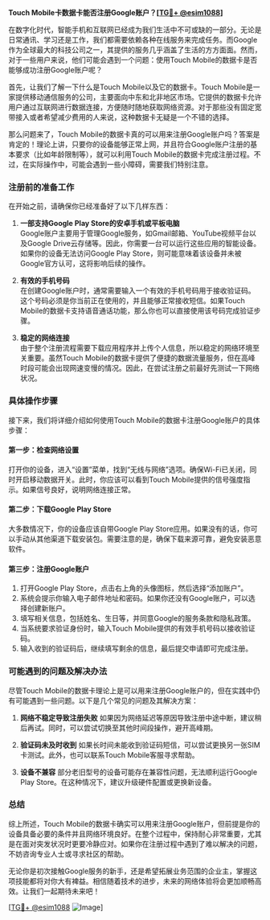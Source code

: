 **Touch Mobile卡数据卡能否注册Google账户？[[TG💪+ @esim1088](https://t.me/s/esim1088)]**

在数字化时代，智能手机和互联网已经成为我们生活中不可或缺的一部分。无论是日常通讯、学习还是工作，我们都需要依赖各种在线服务来完成任务。而Google作为全球最大的科技公司之一，其提供的服务几乎涵盖了生活的方方面面。然而，对于一些用户来说，他们可能会遇到一个问题：使用Touch Mobile的数据卡是否能够成功注册Google账户呢？

首先，让我们了解一下什么是Touch Mobile以及它的数据卡。Touch Mobile是一家提供移动通信服务的公司，主要面向中东和北非地区市场。它提供的数据卡允许用户通过互联网进行数据连接，方便随时随地获取网络资源。对于那些没有固定宽带接入或者希望减少费用的人来说，这种数据卡无疑是一个不错的选择。

那么问题来了，Touch Mobile的数据卡真的可以用来注册Google账户吗？答案是肯定的！理论上讲，只要你的设备能够正常上网，并且符合Google账户注册的基本要求（比如年龄限制等），就可以利用Touch Mobile的数据卡完成注册过程。不过，在实际操作中，可能会遇到一些小障碍，需要我们特别注意。

### 注册前的准备工作

在开始之前，请确保你已经准备好了以下几样东西：

1. **一部支持Google Play Store的安卓手机或平板电脑**  
   Google账户主要用于管理Google服务，如Gmail邮箱、YouTube视频平台以及Google Drive云存储等。因此，你需要一台可以运行这些应用的智能设备。如果你的设备无法访问Google Play Store，则可能意味着该设备并未被Google官方认可，这将影响后续的操作。

2. **有效的手机号码**  
   在创建Google账户时，通常需要输入一个有效的手机号码用于接收验证码。这个号码必须是你当前正在使用的，并且能够正常接收短信。如果Touch Mobile的数据卡支持语音通话功能，那么你也可以直接使用该号码完成验证步骤。

3. **稳定的网络连接**  
   由于整个注册流程需要下载应用程序并上传个人信息，所以稳定的网络环境至关重要。虽然Touch Mobile的数据卡提供了便捷的数据流量服务，但在高峰时段可能会出现网速变慢的情况。因此，在尝试注册之前最好先测试一下网络状况。

### 具体操作步骤

接下来，我们将详细介绍如何使用Touch Mobile的数据卡注册Google账户的具体步骤：

#### 第一步：检查网络设置
打开你的设备，进入“设置”菜单，找到“无线与网络”选项。确保Wi-Fi已关闭，同时开启移动数据开关。此时，你应该可以看到Touch Mobile提供的信号强度指示。如果信号良好，说明网络连接正常。

#### 第二步：下载Google Play Store
大多数情况下，你的设备应该自带Google Play Store应用。如果没有的话，你可以手动从其他渠道下载安装包。需要注意的是，确保下载来源可靠，避免安装恶意软件。

#### 第三步：注册Google账户
1. 打开Google Play Store，点击右上角的头像图标，然后选择“添加账户”。
2. 系统会提示你输入电子邮件地址和密码。如果你还没有Google账户，可以选择创建新账户。
3. 填写相关信息，包括姓名、生日等，并同意Google的服务条款和隐私政策。
4. 当系统要求验证身份时，输入Touch Mobile提供的有效手机号码以接收验证码。
5. 输入收到的验证码后，继续填写剩余的信息，最后提交申请即可完成注册。

### 可能遇到的问题及解决办法

尽管Touch Mobile的数据卡理论上是可以用来注册Google账户的，但在实践中仍有可能遇到一些问题。以下是几个常见的问题及其解决方案：

1. **网络不稳定导致注册失败**
   如果因为网络延迟等原因导致注册中途中断，建议稍后再试。同时，可以尝试切换至其他时间段操作，避开高峰期。

2. **验证码未及时收到**
   如果长时间未能收到验证码短信，可以尝试更换另一张SIM卡测试。此外，也可以联系Touch Mobile客服寻求帮助。

3. **设备不兼容**
   部分老旧型号的设备可能存在兼容性问题，无法顺利运行Google Play Store。在这种情况下，建议升级硬件配置或更换新设备。

### 总结

综上所述，Touch Mobile的数据卡确实可以用来注册Google账户，但前提是你的设备具备必要的条件并且网络环境良好。在整个过程中，保持耐心非常重要，尤其是在面对突发状况时更要冷静应对。如果你在注册过程中遇到了难以解决的问题，不妨咨询专业人士或寻求社区的帮助。

无论你是初次接触Google服务的新手，还是希望拓展业务范围的企业主，掌握这项技能都将对你大有裨益。相信随着技术的进步，未来的网络体验将会更加顺畅高效。让我们一起期待未来吧！

[[TG💪+ @esim1088](https://t.me/s/esim1088) ![Image](https://i.postimg.cc/4NQfJmqS/Snipaste-2025-05-13-00-14-12.png)]